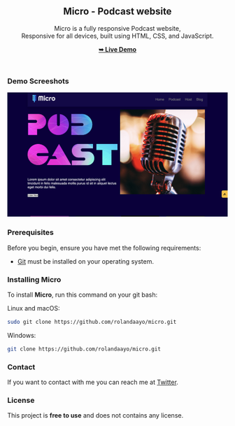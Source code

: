 <div align="center">
  <h2 align="center">Micro - Podcast website</h2>

  Micro is a fully responsive Podcast website, <br />Responsive for all devices, built using HTML, CSS, and JavaScript.

  <a href="https://rolandaayo.github.io/micro/"><strong>➥ Live Demo</strong></a>

</div>

<br />

### Demo Screeshots

![Micro Desktop Demo](./readme-images/desktop.png "Desktop Demo")

### Prerequisites

Before you begin, ensure you have met the following requirements:

* [Git](https://git-scm.com/downloads "Download Git") must be installed on your operating system.

### Installing Micro

To install **Micro**, run this command on your git bash:

Linux and macOS:

```bash
sudo git clone https://github.com/rolandaayo/micro.git
```

Windows:

```bash
git clone https://github.com/rolandaayo/micro.git
```

### Contact

If you want to contact with me you can reach me at [Twitter](https://www.twitter.com/rolandaayo).

### License

This project is **free to use** and does not contains any license.
